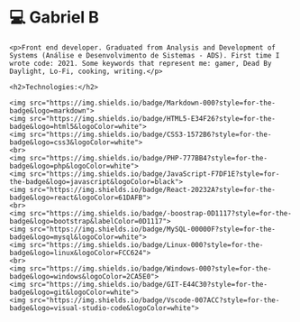 <div align="left">
	<h1>💻 Gabriel B</h1>
	
	<p>Front end developer. Graduated from Analysis and Development of Systems (Análise e Desenvolvimento de Sistemas - ADS). First time I wrote code: 2021. Some keywords that represent me: gamer, Dead By Daylight, Lo-Fi, cooking, writing.</p>
	
	<h2>Technologies:</h2>
 
	<img src="https://img.shields.io/badge/Markdown-000?style=for-the-badge&logo=markdown"> 
 	<img src="https://img.shields.io/badge/HTML5-E34F26?style=for-the-badge&logo=html5&logoColor=white"> 
	<img src="https://img.shields.io/badge/CSS3-1572B6?style=for-the-badge&logo=css3&logoColor=white">
 	<br>
	<img src="https://img.shields.io/badge/PHP-777BB4?style=for-the-badge&logo=php&logoColor=white">  
 	<img src="https://img.shields.io/badge/JavaScript-F7DF1E?style=for-the-badge&logo=javascript&logoColor=black">
	<img src="https://img.shields.io/badge/React-20232A?style=for-the-badge&logo=react&logoColor=61DAFB">  
 	<br>
	<img src="https://img.shields.io/badge/-boostrap-0D1117?style=for-the-badge&logo=bootstrap&labelColor=0D1117">  
 	<img src="https://img.shields.io/badge/MySQL-00000F?style=for-the-badge&logo=mysql&logoColor=white">
	<img src="https://img.shields.io/badge/Linux-000?style=for-the-badge&logo=linux&logoColor=FCC624">  
 	<br>
	<img src="https://img.shields.io/badge/Windows-000?style=for-the-badge&logo=windows&logoColor=2CA5E0">
	<img src="https://img.shields.io/badge/GIT-E44C30?style=for-the-badge&logo=git&logoColor=white">  
 	<img src="https://img.shields.io/badge/Vscode-007ACC?style=for-the-badge&logo=visual-studio-code&logoColor=white">
</div>

